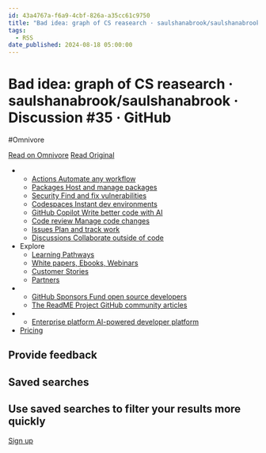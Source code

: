```yaml
---
id: 43a4767a-f6a9-4cbf-826a-a35cc61c9750
title: "Bad idea: graph of CS reasearch · saulshanabrook/saulshanabrook · Discussion #35 · GitHub"
tags:
  - RSS
date_published: 2024-08-18 05:00:00
---
```


# Bad idea: graph of CS reasearch · saulshanabrook/saulshanabrook · Discussion #35 · GitHub
#Omnivore

[Read on Omnivore](https://omnivore.app/me/bad-idea-graph-of-cs-reasearch-saulshanabrook-saulshanabrook-dis-191663e5e9f)
[Read Original](https://github.com/saulshanabrook/saulshanabrook/discussions/35)



* * [ Actions Automate any workflow ](https:&#x2F;&#x2F;github.com&#x2F;features&#x2F;actions)  
   * [ Packages Host and manage packages ](https:&#x2F;&#x2F;github.com&#x2F;features&#x2F;packages)  
   * [ Security Find and fix vulnerabilities ](https:&#x2F;&#x2F;github.com&#x2F;features&#x2F;security)  
   * [ Codespaces Instant dev environments ](https:&#x2F;&#x2F;github.com&#x2F;features&#x2F;codespaces)  
   * [ GitHub Copilot Write better code with AI ](https:&#x2F;&#x2F;github.com&#x2F;features&#x2F;copilot)  
   * [ Code review Manage code changes ](https:&#x2F;&#x2F;github.com&#x2F;features&#x2F;code-review)  
   * [ Issues Plan and track work ](https:&#x2F;&#x2F;github.com&#x2F;features&#x2F;issues)  
   * [ Discussions Collaborate outside of code ](https:&#x2F;&#x2F;github.com&#x2F;features&#x2F;discussions)
* Explore  
   * [ Learning Pathways](https:&#x2F;&#x2F;resources.github.com&#x2F;learn&#x2F;pathways)  
   * [ White papers, Ebooks, Webinars](https:&#x2F;&#x2F;resources.github.com&#x2F;)  
   * [ Customer Stories](https:&#x2F;&#x2F;github.com&#x2F;customer-stories)  
   * [ Partners](https:&#x2F;&#x2F;partner.github.com&#x2F;)
* * [ GitHub Sponsors Fund open source developers ](https:&#x2F;&#x2F;github.com&#x2F;sponsors)  
   * [ The ReadME Project GitHub community articles ](https:&#x2F;&#x2F;github.com&#x2F;readme)
* * [ Enterprise platform AI-powered developer platform ](https:&#x2F;&#x2F;github.com&#x2F;enterprise)
* [Pricing](https:&#x2F;&#x2F;github.com&#x2F;pricing)

##  Provide feedback

##  Saved searches

## Use saved searches to filter your results more quickly

[ Sign up](https:&#x2F;&#x2F;github.com&#x2F;signup?ref%5Fcta&#x3D;Sign+up&amp;ref%5Floc&#x3D;header+logged+out&amp;ref%5Fpage&#x3D;%2F%3Cuser-name%3E%2F%3Crepo-name%3E%2Fvoltron%2Fdiscussions%5Ffragments%2Fdiscussion%5Flayout&amp;source&#x3D;header-repo&amp;source%5Frepo&#x3D;saulshanabrook%2Fsaulshanabrook) 